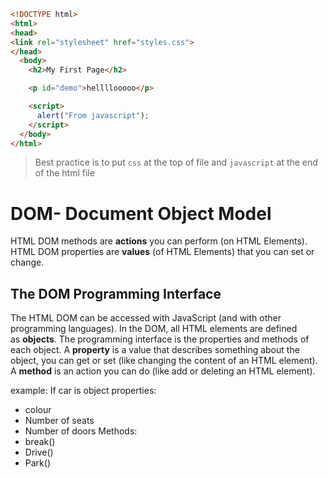 ```html
<!DOCTYPE html>
<html>
<head>
<link rel="stylesheet" href="styles.css">
</head>
  <body>
    <h2>My First Page</h2>

    <p id="demo">hellllooooo</p>

    <script>
      alert("From javascript");
    </script>
  </body>
</html>

```

> Best practice is to put `css` at the top of file and `javascript` at the end of the html file

# DOM- Document Object Model

HTML DOM methods are **actions** you can perform (on HTML Elements).
HTML DOM properties are **values** (of HTML Elements) that you can set or change.

## The DOM Programming Interface

The HTML DOM can be accessed with JavaScript (and with other programming languages).
In the DOM, all HTML elements are defined as **objects**.
The programming interface is the properties and methods of each object.
A **property** is a value that describes something about the object, you can get or set (like changing the content of an HTML element).
A **method** is an action you can do (like add or deleting an HTML element).

example: If car is object
properties:
- colour
- Number of seats
- Number of doors
Methods: 
- break()
- Drive()
- Park()
